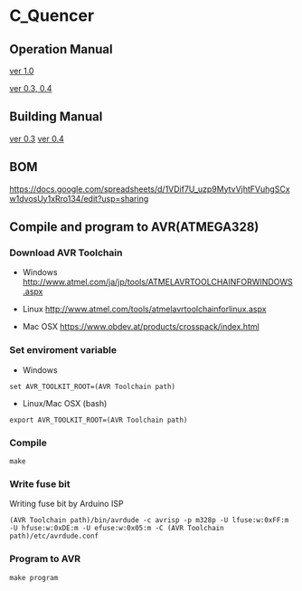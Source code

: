 # C_Quencer

## Operation Manual

[ver 1.0](https://github.com/centrevillage/C_Quencer/blob/master/doc/C_Quencer_ver1.0_Manual_JP.pdf)

[ver 0.3, 0.4](https://docs.google.com/document/d/13KKrxWZMQznam8sgkmz99NLFrwOqDBrAlAN6UPDG6dc/edit?usp=sharing)

## Building Manual

[ver 0.3](https://docs.google.com/document/d/1b9S5hhJaEPMowWSLihDXAuJFFu3bsB46beQqKKnV82s/edit?usp=sharing)
[ver 0.4](https://docs.google.com/document/d/1LNzIree1N4cUlGgIiVY1FijSOVP72S98gZMwPhDXNlw/edit?usp=sharing)

## BOM
  https://docs.google.com/spreadsheets/d/1VDif7U_uzp9MytvVjhtFVuhgSCxw1dvosUy1xRro134/edit?usp=sharing

## Compile and program to AVR(ATMEGA328)

### Download AVR Toolchain

* Windows
  http://www.atmel.com/ja/jp/tools/ATMELAVRTOOLCHAINFORWINDOWS.aspx
* Linux
  http://www.atmel.com/tools/atmelavrtoolchainforlinux.aspx

* Mac OSX
  https://www.obdev.at/products/crosspack/index.html

### Set enviroment variable

* Windows
```
set AVR_TOOLKIT_ROOT=(AVR Toolchain path)
```

* Linux/Mac OSX (bash)
```
export AVR_TOOLKIT_ROOT=(AVR Toolchain path)
```

### Compile

```
make
```

### Write fuse bit

Writing fuse bit by Arduino ISP
```
(AVR Toolchain path)/bin/avrdude -c avrisp -p m328p -U lfuse:w:0xFF:m -U hfuse:w:0xDE:m -U efuse:w:0x05:m -C (AVR Toolchain path)/etc/avrdude.conf
```

### Program to AVR

```
make program
```
